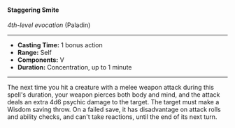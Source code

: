 #### Staggering Smite
*4th-level evocation* (Paladin)
___
- **Casting Time:** 1 bonus action
- **Range:** Self
- **Components:** V
- **Duration:** Concentration, up to 1 minute
---
The next time you hit a creature with a melee weapon attack during this spell's duration, your weapon pierces both body and mind, and the attack deals an extra 4d6 psychic damage to the target. The target must make a Wisdom saving throw. On a failed save, it has disadvantage on attack rolls and ability checks, and can't take reactions, until the end of its next turn.